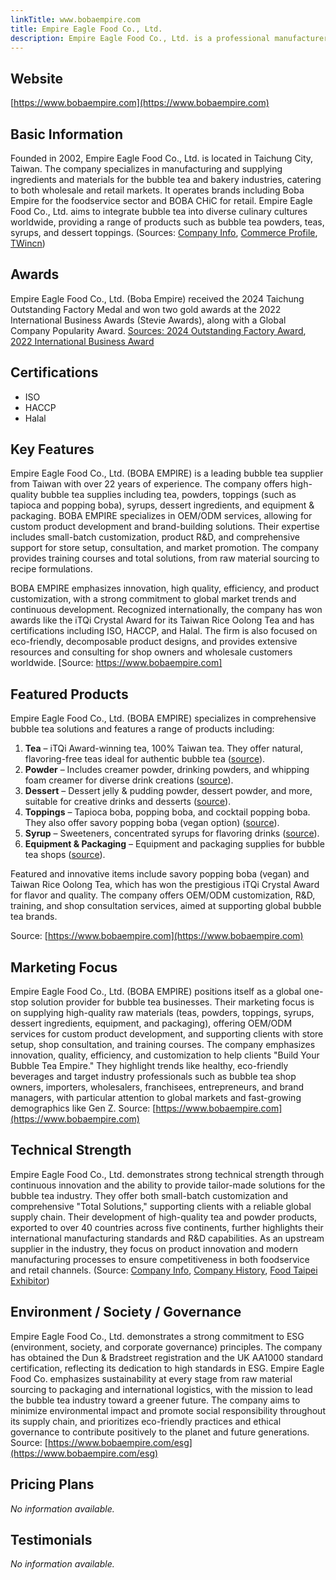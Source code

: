 ```yaml
---
linkTitle: www.bobaempire.com
title: Empire Eagle Food Co., Ltd.
description: Empire Eagle Food Co., Ltd. is a professional manufacturer and supplier of bubble tea and bakery ingredients, serving global markets with high-quality upstream materials and innovative concepts since 2002.
---
```


## Website

[https://www.bobaempire.com](https://www.bobaempire.com)

## Basic Information

Founded in 2002, Empire Eagle Food Co., Ltd. is located in Taichung City, Taiwan. The company specializes in manufacturing and supplying ingredients and materials for the bubble tea and bakery industries, catering to both wholesale and retail markets. It operates brands including Boba Empire for the foodservice sector and BOBA CHiC for retail. Empire Eagle Food Co., Ltd. aims to integrate bubble tea into diverse culinary cultures worldwide, providing a range of products such as bubble tea powders, teas, syrups, and dessert toppings.
(Sources: [Company Info](https://www.bobaempire.com/company), [Commerce Profile](https://www.commerce.com.tw/modules.php?modules=company&action=company_inside&ID=E0394776), [TWincn](https://www.twincn.com/item.aspx?no=28532106))

## Awards

Empire Eagle Food Co., Ltd. (Boba Empire) received the 2024 Taichung Outstanding Factory Medal and won two gold awards at the 2022 International Business Awards (Stevie Awards), along with a Global Company Popularity Award.
[Sources: 2024 Outstanding Factory Award](https://www.bobaempire.com/blog/award-9/2024-boba-empire-wins-the-outstanding-factory-award-46), [2022 International Business Award](https://www.bobaempire.com/zh_TW/blog/press-11/empire-eagle-food-was-highlighted-in-2022-international-business-award-133)

## Certifications

* ISO
* HACCP
* Halal

## Key Features

Empire Eagle Food Co., Ltd. (BOBA EMPIRE) is a leading bubble tea supplier from Taiwan with over 22 years of experience. The company offers high-quality bubble tea supplies including tea, powders, toppings (such as tapioca and popping boba), syrups, dessert ingredients, and equipment & packaging. BOBA EMPIRE specializes in OEM/ODM services, allowing for custom product development and brand-building solutions. Their expertise includes small-batch customization, product R&D, and comprehensive support for store setup, consultation, and market promotion. The company provides training courses and total solutions, from raw material sourcing to recipe formulations.

BOBA EMPIRE emphasizes innovation, high quality, efficiency, and product customization, with a strong commitment to global market trends and continuous development. Recognized internationally, the company has won awards like the iTQi Crystal Award for its Taiwan Rice Oolong Tea and has certifications including ISO, HACCP, and Halal. The firm is also focused on eco-friendly, decomposable product designs, and provides extensive resources and consulting for shop owners and wholesale customers worldwide.
[Source: https://www.bobaempire.com]

## Featured Products

Empire Eagle Food Co., Ltd. (BOBA EMPIRE) specializes in comprehensive bubble tea solutions and features a range of products including:

1. **Tea** – iTQi Award-winning tea, 100% Taiwan tea. They offer natural, flavoring-free teas ideal for authentic bubble tea ([source](https://www.bobaempire.com/shop/category/tea-14)).
2. **Powder** – Includes creamer powder, drinking powders, and whipping foam creamer for diverse drink creations ([source](https://www.bobaempire.com/shop/category/powder-15)).
3. **Dessert** – Dessert jelly & pudding powder, dessert powder, and more, suitable for creative drinks and desserts ([source](https://www.bobaempire.com/shop/category/dessert-73)).
4. **Toppings** – Tapioca boba, popping boba, and cocktail popping boba. They also offer savory popping boba (vegan option) ([source](https://www.bobaempire.com/shop/category/toppings-16)).
5. **Syrup** – Sweeteners, concentrated syrups for flavoring drinks ([source](https://www.bobaempire.com/shop/category/syrup-17)).
6. **Equipment & Packaging** – Equipment and packaging supplies for bubble tea shops ([source](https://www.bobaempire.com/shop/category/equipment-packaging-18)).

Featured and innovative items include savory popping boba (vegan) and Taiwan Rice Oolong Tea, which has won the prestigious iTQi Crystal Award for flavor and quality. The company offers OEM/ODM customization, R&D, training, and shop consultation services, aimed at supporting global bubble tea brands.

Source: [https://www.bobaempire.com](https://www.bobaempire.com)

## Marketing Focus

Empire Eagle Food Co., Ltd. (BOBA EMPIRE) positions itself as a global one-stop solution provider for bubble tea businesses. Their marketing focus is on supplying high-quality raw materials (teas, powders, toppings, syrups, dessert ingredients, equipment, and packaging), offering OEM/ODM services for custom product development, and supporting clients with store setup, shop consultation, and training courses. The company emphasizes innovation, quality, efficiency, and customization to help clients "Build Your Bubble Tea Empire." They highlight trends like healthy, eco-friendly beverages and target industry professionals such as bubble tea shop owners, importers, wholesalers, franchisees, entrepreneurs, and brand managers, with particular attention to global markets and fast-growing demographics like Gen Z.
Source: [https://www.bobaempire.com](https://www.bobaempire.com)

## Technical Strength

Empire Eagle Food Co., Ltd. demonstrates strong technical strength through continuous innovation and the ability to provide tailor-made solutions for the bubble tea industry. They offer both small-batch customization and comprehensive "Total Solutions," supporting clients with a reliable global supply chain. Their development of high-quality tea and powder products, exported to over 40 countries across five continents, further highlights their international manufacturing standards and R&D capabilities. As an upstream supplier in the industry, they focus on product innovation and modern manufacturing processes to ensure competitiveness in both foodservice and retail channels.
(Source: [Company Info](https://www.bobaempire.com/company), [Company History](https://www.bobaempire.com/zh_TW/history), [Food Taipei Exhibitor](https://www.foodtaipei.com.tw/en/exhibitor/59808231DECF8D5182A1E3ADA7702E83/info.html))

## Environment / Society / Governance

Empire Eagle Food Co., Ltd. demonstrates a strong commitment to ESG (environment, society, and corporate governance) principles. The company has obtained the Dun & Bradstreet registration and the UK AA1000 standard certification, reflecting its dedication to high standards in ESG. Empire Eagle Food Co. emphasizes sustainability at every stage from raw material sourcing to packaging and international logistics, with the mission to lead the bubble tea industry toward a greener future. The company aims to minimize environmental impact and promote social responsibility throughout its supply chain, and prioritizes eco-friendly practices and ethical governance to contribute positively to the planet and future generations.
Source: [https://www.bobaempire.com/esg](https://www.bobaempire.com/esg)

## Pricing Plans

_No information available._

## Testimonials

_No information available._